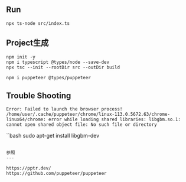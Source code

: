 


Run
---
```
npx ts-node src/index.ts
```

Project生成
---

```:Typescript Project生成
npm init -y
npm i typescript @types/node --save-dev
npx tsc --init --rootDir src --outDir build

npm i puppeteer @types/puppeteer
```


Trouble Shooting
---

```:エラーメッセージ
Error: Failed to launch the browser process!
/home/user/.cache/puppeteer/chrome/linux-113.0.5672.63/chrome-linux64/chrome: error while loading shared libraries: libgbm.so.1: cannot open shared object file: No such file or directory
```

``bash
sudo apt-get install libgbm-dev
```

参照
---

https://pptr.dev/
https://github.com/puppeteer/puppeteer

